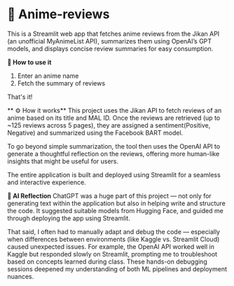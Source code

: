 # 🌸 Anime-reviews
This is a Streamlit web app that fetches anime reviews from the Jikan API (an unofficial MyAnimeList API), summarizes them using OpenAI’s GPT models, and displays concise review summaries for easy consumption.

**👋 How to use it**
1. Enter an anime name
2. Fetch the summary of reviews

That's it!

** ⚙️ How it works**
This project uses the Jikan API to fetch reviews of an anime based on its title and MAL ID. Once the reviews are retrieved (up to ~125 reviews across 5 pages), they are assigned a sentiment(Positive, Negative) and summarized using the Facebook BART model.

To go beyond simple summarization, the tool then uses the OpenAI API to generate a thoughtful reflection on the reviews, offering more human-like insights that might be useful for users.

The entire application is built and deployed using Streamlit for a seamless and interactive experience.

**🤖 AI Reflection**
ChatGPT was a huge part of this project — not only for generating text within the application but also in helping write and structure the code. It suggested suitable models from Hugging Face, and guided me through deploying the app using Streamlit.

That said, I often had to manually adapt and debug the code — especially when differences between environments (like Kaggle vs. Streamlit Cloud) caused unexpected issues. For example, the OpenAI API worked well in Kaggle but responded slowly on Streamlit, prompting me to troubleshoot based on concepts learned during class. These hands-on debugging sessions deepened my understanding of both ML pipelines and deployment nuances.

